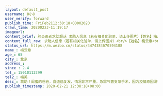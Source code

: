 ```yaml
---
layout: default_post
username: 8小8
user_verify: forward
publish_time: FriFeb2112:38:18+08002020
crawl_time: 20200223-11:19:17
imageurl: 
content_brief: 肺炎患者求助超话 求助人信息（若有相关化验单，请上传图片）【姓名】梅云章【年龄】65【所在城市】北京【所在小区、社区】【患病时间】2.4【联系方式】15010113299【其他紧急联系人】梅美【病情描述】 救助！闺蜜的爸爸，食道癌复发，情况非常严重，急需气管支架手术，因为疫情原因没有 ...全文
content_full_raw: 求助人信息（若有相关化验单，请上传图片）<br/>【姓名】梅云章<br/>【年龄】65<br/>【所在城市】北京<br/>【所在小区、社区】<br/>【患病时间】2.4<br/>【联系方式】15010113299<br/>【其他紧急联系人】梅美<br/>【病情描述】<br/>救助！闺蜜的爸爸，食道癌复发，情况非常严重，急需气管支架手术，因为疫情原因没有医院愿意收治，现只能靠输液维持生命。<br/><br/>患者姓名：梅云章11010119550618053X，食道癌1年，近期复发。食管最窄处只有6mm，近两周多不能食水仅靠输液维持，已出现虚脱症状。最新结果是肿瘤压迫气管，缝隙很小，建议我们尽快找医院做气管支架和鼻饲管，延长病人生命。看过多家门诊急诊，都拒绝接收病人。联系电话15010113299<br/><br/>核酸两次筛查都是阴性，也没有发热症状，仍旧被各家医院拒绝手术，就是活活等死。<adata-url="http://t.cn/zRwU8lH"href="http://weibo.com/p/100101B2094654D569AAF9449D"data-hide=""><spanclass='url-icon'><imgstyle='width:1rem;height:1rem'src='https://h5.sinaimg.cn/upload/2015/09/25/3/timeline_card_small_location_default.png'></span><spanclass="surl-text">上海·虹康福苑</span></a>
status_url: https://m.weibo.cn/status/4474384670594108
name_: 梅云章
age_: 65
city_: 北京
address_: 
since_: 2.4
tel_: 15010113299
tel2_: 梅美
desc_: 救助！闺蜜的爸爸，食道癌复发，情况非常严重，急需气管支架手术，因为疫情原因没有医院愿意收治，现只能靠输液维持生命。患者姓名梅云章11010119550618053X，食道癌1年，近期复发。食管最窄处只有6mm，近两周多不能食水仅靠输液维持，已出现虚脱症状。最新结果是肿瘤压迫气管，缝隙很小，建议我们尽快找医院做气管支架和鼻饲管，延长病人生命。看过多家门诊急诊，都拒绝接收病人。联系电话15010113299核酸两次筛查都是阴性，也没有发热症状，仍旧被各家医院拒绝手术，就是活活等死。<adata-url="http//t.cn/zRwU8lH"href="http//weibo.com/p/100101B2094654D569AAF9449D"data-hide=""><spanclass='url-icon'><imgstyle='width1rem;height1rem'src='https//h5.sinaimg.cn/upload/2015/09/25/3/timeline_card_small_location_default.png'></span><spanclass="surl-text">上海·虹康福苑</span></a>
publish_timestamp: 2020-02-21 12:38:18+08:00
---
```

